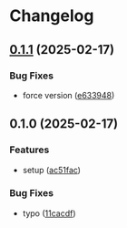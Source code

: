 # Changelog

## [0.1.1](https://github.com/LunchTimeCode/jobs/compare/v0.1.0...v0.1.1) (2025-02-17)


### Bug Fixes

* force version ([e633948](https://github.com/LunchTimeCode/jobs/commit/e6339484835a314ebeb52f790aa32e5eb1590e4f))

## 0.1.0 (2025-02-17)


### Features

* setup ([ac51fac](https://github.com/LunchTimeCode/jobs/commit/ac51fac6674990c6e5861badb6ede368201ae17a))


### Bug Fixes

* typo ([11cacdf](https://github.com/LunchTimeCode/jobs/commit/11cacdfe5571c550a670159b749ff810f57e3ccf))
